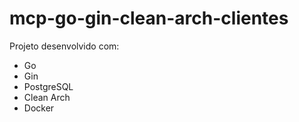 # mcp-go-gin-clean-arch-clientes

Projeto desenvolvido com:
- Go
- Gin
- PostgreSQL
- Clean Arch
- Docker
